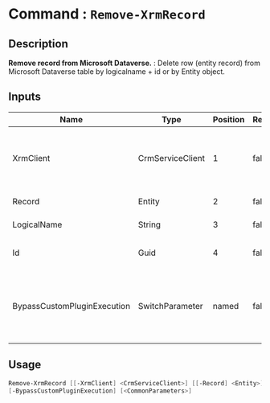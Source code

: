 ﻿# Command : `Remove-XrmRecord` 

## Description

**Remove record from Microsoft Dataverse.** : Delete row (entity record) from Microsoft Dataverse table by logicalname + id or by Entity object.

## Inputs

Name|Type|Position|Required|Default|Description
----|----|--------|--------|-------|-----------
XrmClient|CrmServiceClient|1|false|$Global:XrmClient|Xrm connector initialized to target instance. Use latest one by default. (CrmServiceClient)
Record|Entity|2|false||Record (row) to delete.
LogicalName|String|3|false||Table / Entity logical name..
Id|Guid|4|false||Row (entity record) unique identifier
BypassCustomPluginExecution|SwitchParameter|named|false|False|Specify wether involved plugins should be triggered or not during this operation. (Default: False)


## Usage

```Powershell 
Remove-XrmRecord [[-XrmClient] <CrmServiceClient>] [[-Record] <Entity>] [[-LogicalName] <String>] [[-Id] <Guid>] 
[-BypassCustomPluginExecution] [<CommonParameters>]
``` 


